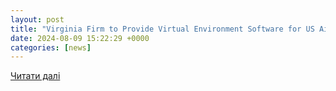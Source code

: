 ```yaml
---
layout: post
title: "Virginia Firm to Provide Virtual Environment Software for US Air Force"
date: 2024-08-09 15:22:29 +0000
categories: [news]
---
```


[Читати далі](https://www.thedefensepost.com/2024/08/09/us-virtual-environment-software-contract/)
